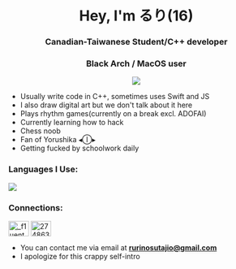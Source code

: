 <h1 align="center">Hey, I'm るり(16)</h1>
<h3 align="center">Canadian-Taiwanese Student/C++ developer</h3>
<h3 align="center">Black Arch / MacOS user</h3>
<p align="center">
<a href="https://skillicons.dev">
<img
src="https://skillicons.dev/icons?i=arch,apple" />
</a>
</p>

- Usually write code in C++, sometimes uses Swift and JS
- I also draw digital art but we don't talk about it here
- Plays rhythm games(currently on a break excl. ADOFAI)
- Currently learning how to hack 
- Chess noob
- Fan of Yorushika ◂Ⓘ▸
- Getting fucked by schoolwork daily

<h3 align="left">Languages I Use:</h3>
<p align="left">
<a href="https://skillicons.dev">
<img
src="https://skillicons.dev/icons?i=cpp,swift,js,py" />
</a>
</p>

<h3 align="left">Connections:</h3>
<p align="left">
<a href="https://twitter.com/_f1uent_" target="blank"><img align="center" src="https://raw.githubusercontent.com/rahuldkjain/github-profile-readme-generator/master/src/images/icons/Social/twitter.svg" alt="_f1uent_" height="30" width="40" /></a>
<a href="https://stackoverflow.com/users/27486313" target="blank"><img align="center" src="https://raw.githubusercontent.com/rahuldkjain/github-profile-readme-generator/master/src/images/icons/Social/stack-overflow.svg" alt="27486313" height="30" width="40" /></a>
</p>

- You can contact me via email at **rurinosutajio@gmail.com**
- I apologize for this crappy self-intro
